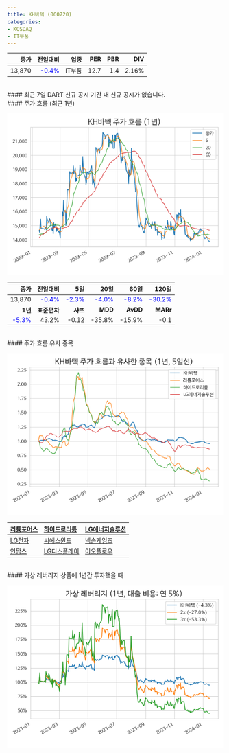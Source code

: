 ```yaml
---
title: KH바텍 (060720)
categories:
- KOSDAQ
- IT부품
---
```


|**종가**|**전일대비**|**업종**|**PER**|**PBR**|**DIV**|
|-------:|-----------:|-------:|------:|------:|------:|
|13,870|<span style="color: blue">-0.4%</span>|IT부품|12.7|1.4|2.16%|

<!-- more -->

<br>
#### 최근 7일 DART 신규 공시<a id="dart"></a>
기간 내 신규 공시가 없습니다.

<br>
#### 주가 흐름 (최근 1년)<a id="price"></a>

![060720](/assets/images/stock/060720.png)

|**종가**|**전일대비**|**5일**|**20일**|**60일**|**120일**|
|-------:|-----------:|------:|-------:|-------:|--------:|
| 13,870 | <span style="color: blue">-0.4%</span> | <span style="color: blue">-2.3%</span> | <span style="color: blue">-4.0%</span> | <span style="color: blue">-8.2%</span> | <span style="color: blue">-30.2%</span> |
|**1년**|**표준편차**|**샤프**|**MDD**|**AvDD**|**MARr**|
| <span style="color: blue">-5.3%</span> | 43.2% | -0.12 | -35.8% | -15.9% | -0.1 |

<br>
#### 주가 흐름 유사 종목<a id="corr"></a>

![060720](/assets/images/stock/060720_corr.png)

| [리튬포어스](/073570/) | [하이드로리튬](/101670/) | [LG에너지솔루션](/373220/) |
|:---------------------------------------|:---------------------------------------|:---------------------------------------|
| [LG전자](/066570/) | [씨에스윈드](/112610/) | [넥슨게임즈](/225570/) |
| [인탑스](/049070/) | [LG디스플레이](/034220/) | [이오플로우](/294090/) |

<br>
#### 가상 레버리지 상품에 1년간 투자했을 때<a id="2x"></a>

![060720](/assets/images/stock/060720_2x.png)

[^corr]: 상관계수를 이용하여 분석하였습니다.